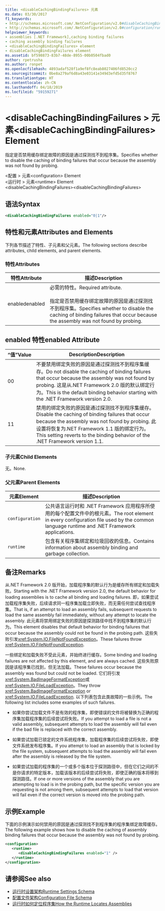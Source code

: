 ```yaml
---
title: <disableCachingBindingFailures> 元素
ms.date: 03/30/2017
f1_keywords:
- http://schemas.microsoft.com/.NetConfiguration/v2.0#disableCachingBindingFailures
- http://schemas.microsoft.com/.NetConfiguration/v2.0#configuration/runtime/disableCachingBindingFailures
helpviewer_keywords:
- assemblies [.NET Framework],caching binding failures
- caching assembly binding failures
- <disableCachingBindingFailures> element
- disableCachingBindingFailures element
ms.assetid: bf598873-83b7-48de-8955-00b0504fbad0
author: rpetrusha
ms.author: ronpet
ms.openlocfilehash: 4893adaf528f1a9ef8fc8eab8027406fd8520cc2
ms.sourcegitcommit: 0be8a279af6d8a43e03141e349d3efd5d35f8767
ms.translationtype: HT
ms.contentlocale: zh-CN
ms.lasthandoff: 04/18/2019
ms.locfileid: "59159271"
---
```

# <a name="disablecachingbindingfailures-element"></a><span data-ttu-id="f5362-102">\<disableCachingBindingFailures > 元素</span><span class="sxs-lookup"><span data-stu-id="f5362-102">\<disableCachingBindingFailures> Element</span></span>
<span data-ttu-id="f5362-103">指定是否禁用缓存绑定故障的原因是通过探测找不到程序集。</span><span class="sxs-lookup"><span data-stu-id="f5362-103">Specifies whether to disable the caching of binding failures that occur because the assembly was not found by probing.</span></span>  
  
 <span data-ttu-id="f5362-104">\<配置 > 元素</span><span class="sxs-lookup"><span data-stu-id="f5362-104">\<configuration> Element</span></span>  
<span data-ttu-id="f5362-105">\<运行时 > 元素</span><span class="sxs-lookup"><span data-stu-id="f5362-105">\<runtime> Element</span></span>  
<span data-ttu-id="f5362-106">\<disableCachingBindingFailures></span><span class="sxs-lookup"><span data-stu-id="f5362-106">\<disableCachingBindingFailures></span></span>  
  
## <a name="syntax"></a><span data-ttu-id="f5362-107">语法</span><span class="sxs-lookup"><span data-stu-id="f5362-107">Syntax</span></span>  
  
```xml  
<disableCachingBindingFailures enabled="0|1"/>  
```  
  
## <a name="attributes-and-elements"></a><span data-ttu-id="f5362-108">特性和元素</span><span class="sxs-lookup"><span data-stu-id="f5362-108">Attributes and Elements</span></span>  
 <span data-ttu-id="f5362-109">下列各节描述了特性、子元素和父元素。</span><span class="sxs-lookup"><span data-stu-id="f5362-109">The following sections describe attributes, child elements, and parent elements.</span></span>  
  
### <a name="attributes"></a><span data-ttu-id="f5362-110">特性</span><span class="sxs-lookup"><span data-stu-id="f5362-110">Attributes</span></span>  
  
|<span data-ttu-id="f5362-111">特性</span><span class="sxs-lookup"><span data-stu-id="f5362-111">Attribute</span></span>|<span data-ttu-id="f5362-112">描述</span><span class="sxs-lookup"><span data-stu-id="f5362-112">Description</span></span>|  
|---------------|-----------------|  
|<span data-ttu-id="f5362-113">enabled</span><span class="sxs-lookup"><span data-stu-id="f5362-113">enabled</span></span>|<span data-ttu-id="f5362-114">必需的特性。</span><span class="sxs-lookup"><span data-stu-id="f5362-114">Required attribute.</span></span><br /><br /> <span data-ttu-id="f5362-115">指定是否禁用缓存绑定故障的原因是通过探测找不到程序集。</span><span class="sxs-lookup"><span data-stu-id="f5362-115">Specifies whether to disable the caching of binding failures that occur because the assembly was not found by probing.</span></span>|  
  
## <a name="enabled-attribute"></a><span data-ttu-id="f5362-116">enabled 特性</span><span class="sxs-lookup"><span data-stu-id="f5362-116">enabled Attribute</span></span>  
  
|<span data-ttu-id="f5362-117">“值”</span><span class="sxs-lookup"><span data-stu-id="f5362-117">Value</span></span>|<span data-ttu-id="f5362-118">Description</span><span class="sxs-lookup"><span data-stu-id="f5362-118">Description</span></span>|  
|-----------|-----------------|  
|<span data-ttu-id="f5362-119">0</span><span class="sxs-lookup"><span data-stu-id="f5362-119">0</span></span>|<span data-ttu-id="f5362-120">不要禁用绑定失败的原因是通过探测找不到程序集缓存。</span><span class="sxs-lookup"><span data-stu-id="f5362-120">Do not disable the caching of binding failures that occur because the assembly was not found by probing.</span></span> <span data-ttu-id="f5362-121">这是从.NET Framework 2.0 版的默认绑定行为。</span><span class="sxs-lookup"><span data-stu-id="f5362-121">This is the default binding behavior starting with the .NET Framework version 2.0.</span></span>|  
|<span data-ttu-id="f5362-122">1</span><span class="sxs-lookup"><span data-stu-id="f5362-122">1</span></span>|<span data-ttu-id="f5362-123">禁用的绑定失败的原因是通过探测找不到程序集缓存。</span><span class="sxs-lookup"><span data-stu-id="f5362-123">Disable the caching of binding failures that occur because the assembly was not found by probing.</span></span> <span data-ttu-id="f5362-124">此设置将恢复为.NET Framework 1.1 版的绑定行为。</span><span class="sxs-lookup"><span data-stu-id="f5362-124">This setting reverts to the binding behavior of the .NET Framework version 1.1.</span></span>|  
  
### <a name="child-elements"></a><span data-ttu-id="f5362-125">子元素</span><span class="sxs-lookup"><span data-stu-id="f5362-125">Child Elements</span></span>  
 <span data-ttu-id="f5362-126">无。</span><span class="sxs-lookup"><span data-stu-id="f5362-126">None.</span></span>  
  
### <a name="parent-elements"></a><span data-ttu-id="f5362-127">父元素</span><span class="sxs-lookup"><span data-stu-id="f5362-127">Parent Elements</span></span>  
  
|<span data-ttu-id="f5362-128">元素</span><span class="sxs-lookup"><span data-stu-id="f5362-128">Element</span></span>|<span data-ttu-id="f5362-129">描述</span><span class="sxs-lookup"><span data-stu-id="f5362-129">Description</span></span>|  
|-------------|-----------------|  
|`configuration`|<span data-ttu-id="f5362-130">公共语言运行时和 .NET Framework 应用程序所使用的每个配置文件中的根元素。</span><span class="sxs-lookup"><span data-stu-id="f5362-130">The root element in every configuration file used by the common language runtime and .NET Framework applications.</span></span>|  
|`runtime`|<span data-ttu-id="f5362-131">包含有关程序集绑定和垃圾回收的信息。</span><span class="sxs-lookup"><span data-stu-id="f5362-131">Contains information about assembly binding and garbage collection.</span></span>|  
  
## <a name="remarks"></a><span data-ttu-id="f5362-132">备注</span><span class="sxs-lookup"><span data-stu-id="f5362-132">Remarks</span></span>  
 <span data-ttu-id="f5362-133">从.NET Framework 2.0 版开始，加载程序集的默认行为是缓存所有绑定和加载失败。</span><span class="sxs-lookup"><span data-stu-id="f5362-133">Starting with the .NET Framework version 2.0, the default behavior for loading assemblies is to cache all binding and loading failures.</span></span> <span data-ttu-id="f5362-134">即，如果尝试加载程序集失败，后续请求同一程序集加载立即失败，而无需任何尝试查找程序集。</span><span class="sxs-lookup"><span data-stu-id="f5362-134">That is, if an attempt to load an assembly fails, subsequent requests to load the same assembly fail immediately, without any attempt to locate the assembly.</span></span> <span data-ttu-id="f5362-135">此元素将禁用绑定失败的原因是探测路径中找不到程序集的默认行为。</span><span class="sxs-lookup"><span data-stu-id="f5362-135">This element disables that default behavior for binding failures that occur because the assembly could not be found in the probing path.</span></span> <span data-ttu-id="f5362-136">这些失败引发<xref:System.IO.FileNotFoundException>。</span><span class="sxs-lookup"><span data-stu-id="f5362-136">These failures throw <xref:System.IO.FileNotFoundException>.</span></span>  
  
 <span data-ttu-id="f5362-137">一些绑定和加载失败不受此元素，并始终进行缓存。</span><span class="sxs-lookup"><span data-stu-id="f5362-137">Some binding and loading failures are not affected by this element, and are always cached.</span></span> <span data-ttu-id="f5362-138">这些失败原因是该程序集已找到，但无法加载。</span><span class="sxs-lookup"><span data-stu-id="f5362-138">These failures occur because the assembly was found but could not be loaded.</span></span> <span data-ttu-id="f5362-139">它们将引发<xref:System.BadImageFormatException>或<xref:System.IO.FileLoadException>。</span><span class="sxs-lookup"><span data-stu-id="f5362-139">They throw <xref:System.BadImageFormatException> or <xref:System.IO.FileLoadException>.</span></span> <span data-ttu-id="f5362-140">以下列表包含此类故障的一些示例。</span><span class="sxs-lookup"><span data-stu-id="f5362-140">The following list includes some examples of such failures.</span></span>  
  
-   <span data-ttu-id="f5362-141">如果你尝试加载文件不是有效的程序集，即使错误的文件将被替换为正确的程序集加载程序集的后续尝试将失败。</span><span class="sxs-lookup"><span data-stu-id="f5362-141">If you attempt to load a file is not a valid assembly, subsequent attempts to load the assembly will fail even if the bad file is replaced with the correct assembly.</span></span>  
  
-   <span data-ttu-id="f5362-142">如果尝试加载已锁定的文件系统程序集，加载程序集的后续尝试将失败，即使文件系统发布程序集。</span><span class="sxs-lookup"><span data-stu-id="f5362-142">If you attempt to load an assembly that is locked by the file system, subsequent attempts to load the assembly will fail even after the assembly is released by the file system.</span></span>  
  
-   <span data-ttu-id="f5362-143">如果尝试加载的程序集的一个或多个版本位于探测路径中，但在它们之间的不是你请求的特定版本，加载该版本的后续尝试将失败，即使正确的版本将移到探测路径。</span><span class="sxs-lookup"><span data-stu-id="f5362-143">If one or more versions of the assembly that you are attempting to load is in the probing path, but the specific version you are requesting is not among them, subsequent attempts to load that version will fail even if the correct version is moved into the probing path.</span></span>  
  
## <a name="example"></a><span data-ttu-id="f5362-144">示例</span><span class="sxs-lookup"><span data-stu-id="f5362-144">Example</span></span>  
 <span data-ttu-id="f5362-145">下面的示例演示如何禁用的原因是通过探测找不到程序集的程序集绑定故障缓存。</span><span class="sxs-lookup"><span data-stu-id="f5362-145">The following example shows how to disable the caching of assembly binding failures that occur because the assembly was not found by probing.</span></span>  
  
```xml  
<configuration>  
   <runtime>  
      <disableCachingBindingFailures enabled="1" />  
   </runtime>  
</configuration>  
```  
  
## <a name="see-also"></a><span data-ttu-id="f5362-146">请参阅</span><span class="sxs-lookup"><span data-stu-id="f5362-146">See also</span></span>

- [<span data-ttu-id="f5362-147">运行时设置架构</span><span class="sxs-lookup"><span data-stu-id="f5362-147">Runtime Settings Schema</span></span>](../../../../../docs/framework/configure-apps/file-schema/runtime/index.md)
- [<span data-ttu-id="f5362-148">配置文件架构</span><span class="sxs-lookup"><span data-stu-id="f5362-148">Configuration File Schema</span></span>](../../../../../docs/framework/configure-apps/file-schema/index.md)
- [<span data-ttu-id="f5362-149">运行时如何定位程序集</span><span class="sxs-lookup"><span data-stu-id="f5362-149">How the Runtime Locates Assemblies</span></span>](../../../../../docs/framework/deployment/how-the-runtime-locates-assemblies.md)

